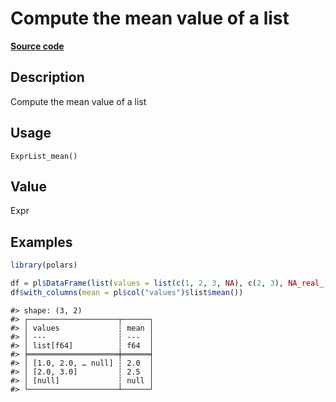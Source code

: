 

# Compute the mean value of a list

[**Source code**](https://github.com/pola-rs/r-polars/tree/8387e0a88c6889e6449b053999aada405c241066/R/expr__list.R#L47)

## Description

Compute the mean value of a list

## Usage

<pre><code class='language-R'>ExprList_mean()
</code></pre>

## Value

Expr

## Examples

``` r
library(polars)

df = pl$DataFrame(list(values = list(c(1, 2, 3, NA), c(2, 3), NA_real_)))
df$with_columns(mean = pl$col("values")$list$mean())
```

    #> shape: (3, 2)
    #> ┌────────────────────┬──────┐
    #> │ values             ┆ mean │
    #> │ ---                ┆ ---  │
    #> │ list[f64]          ┆ f64  │
    #> ╞════════════════════╪══════╡
    #> │ [1.0, 2.0, … null] ┆ 2.0  │
    #> │ [2.0, 3.0]         ┆ 2.5  │
    #> │ [null]             ┆ null │
    #> └────────────────────┴──────┘

